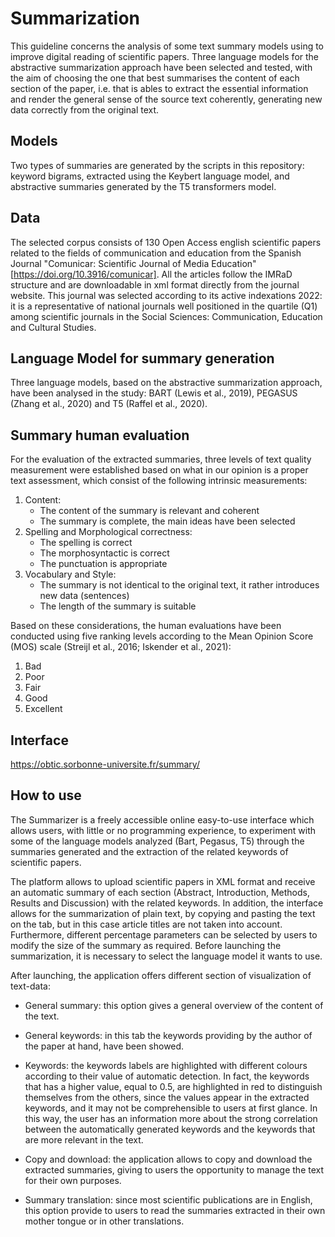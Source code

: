 # Summarization
This guideline concerns the analysis of some text summary models using to improve digital reading of scientific papers. Three language models for the abstractive summarization approach have been selected and tested, with the aim of choosing the one that best summarises the content of each section of the paper, i.e. that is ables to extract the essential information and render the general sense of the source text coherently, generating new data correctly from the original text. 
## Models
Two types of summaries are generated by the scripts in this repository: keyword bigrams, extracted using the Keybert language model, and abstractive summaries generated by the T5 transformers model.
## Data
The selected corpus consists of 130 Open Access english scientific papers related to the fields of communication and education from the Spanish Journal "Comunicar: Scientific Journal of Media Education" [https://doi.org/10.3916/comunicar]. All the articles follow the IMRaD structure and are downloadable in xml format directly from the journal website. This journal was selected according to its active indexations 2022: it is a representative of national journals well positioned in the quartile (Q1) among scientific journals in the Social Sciences: Communication, Education and Cultural Studies. 
## Language Model for summary generation
Three language models, based on the abstractive summarization approach, have been analysed in the study: BART (Lewis et al., 2019), PEGASUS (Zhang et al., 2020) and T5 (Raffel et al., 2020). 
## Summary human evaluation
For the evaluation of the extracted summaries, three levels of text quality measurement were established based on what in our opinion is a proper text assessment, which consist of the following intrinsic measurements:
1. Content:
	- The content of the summary is relevant and coherent 
	- The summary is complete, the main ideas have been selected 
2. Spelling and Morphological correctness:
	- The spelling is correct
	- The morphosyntactic is correct
	- The punctuation is appropriate
 	 
3. Vocabulary and Style:
	- The summary is not identical to the original text, it rather introduces new data (sentences)
	- The length of the summary is suitable 

Based on these considerations, the human evaluations have been conducted using five ranking levels according to the Mean Opinion Score (MOS) scale (Streijl et al., 2016; Iskender et al., 2021):
1) Bad 
2) Poor
3) Fair
4) Good
5) Excellent

## Interface 
https://obtic.sorbonne-universite.fr/summary/

## How to use

The Summarizer is a freely accessible online easy-to-use interface which allows users, with little or no programming experience, to experiment with some of the language models analyzed (Bart, Pegasus, T5) through the summaries generated and the extraction of the related keywords of scientific papers.

The platform allows to upload scientific papers in XML format and receive an automatic summary of each section (Abstract, Introduction, Methods, Results and Discussion) with the related keywords. 
In addition, the interface allows for the summarization of plain text, by copying and pasting the text on the tab, but in this case article titles are not taken into account. 
Furthermore, different percentage parameters can be selected by users to modify the size of the summary as required. 
Before launching the summarization, it is necessary to select the language model it wants to use.

After launching, the application offers different section of visualization of text-data:

- General summary: this option gives a general overview of the content of the text.

- General keywords: in this tab the keywords providing by the author of the paper at hand, have been showed.

- Keywords: the keywords labels are highlighted with different colours according to their value of automatic detection. In fact, the keywords that has a higher value, equal to 0.5, are highlighted in red to distinguish themselves from the others, since the values appear in the extracted keywords, and it may not be comprehensible to users at first glance. In this way, the user has an information more about the strong correlation between the automatically generated keywords and the keywords that are more relevant in the text.

- Copy and download: the application allows to copy and download the extracted summaries, giving to users the opportunity to manage the text for their own purposes.

- Summary translation: since most scientific publications are in English, this option provide to users to read the summaries extracted in their own mother tongue or in other translations. 

